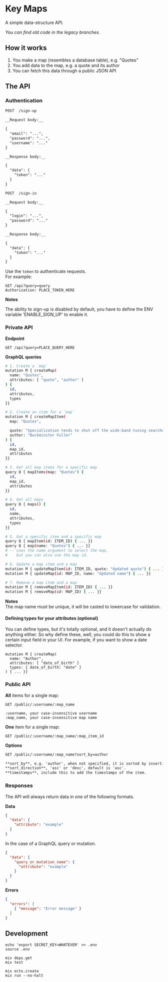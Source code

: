 # Key Maps

A simple data-structure API.

_You can find old code in the legacy branches._



## How it works

1. You make a map (resembles a database table), e.g. "Quotes"
2. You add data to the map, e.g. a quote and its author
3. You can fetch this data through a public JSON API



## The API

### Authentication

```markdown
POST  /sign-up

__Request body:__

{
  "email": "...",
  "password": "...",
  "username": "..."
}

__Response body:__

{
  "data": {
    "token": "..."
  }
}

POST  /sign-in

__Request body:__

{
  "login": "...",
  "password": "..."
}

__Response body:__

{
  "data": {
    "token": "..."
  }
}
```

Use the `token` to authenticate requests.  
For example:

```http
GET /api?query=query
Authorization: PLACE_TOKEN_HERE
```

__Notes__

The ability to sign-up is disabled by default,
you have to define the ENV variable 'ENABLE_SIGN_UP' to enable it.


### Private API

__Endpoint__

```http
GET /api?query=PLACE_QUERY_HERE
```

__GraphQL queries__

```bash
# 1. Create a `map`
mutation M { createMap(
  name: "Quotes",
  attributes: [ "quote", "author" ]
) {
  id,
  attributes,
  types
}}

# 2. Create an item for a `map`
mutation M { createMapItem(
  map: "Quotes",

  quote: "Specialization tends to shut off the wide-band tuning searches and thus to preclude further discovery.",
  author: "Buckminster Fuller"
) {
  id,
  map_id,
  attributes
}}

# 3. Get all map items for a specific map
query Q { mapItems(map: "Quotes") {
  id,
  map_id,
  attributes
}}

# 4. Get all maps
query Q { maps() {
  id,
  name,
  attributes,
  types
}}

# 5. Get a specific item and a specific map
query Q { mapItem(id: ITEM_ID) { ... }}
query Q { map(name: "Quotes") { ... }}
# -- uses the name argument to select the map,
#    but you can also use the map id.

# 6. Update a map item and a map
mutation M { updateMapItem(id: ITEM_ID, quote: "Updated quote") { ... }}
mutation M { updateMap(id: MAP_ID, name: "Updated name") { ... }}

# 7. Remove a map item and a map
mutation M { removeMapItem(id: ITEM_ID) { ... }}
mutation M { removeMap(id: MAP_ID) { ... }}
```

__Notes__  
The map name must be unique, it will be casted to lowercase for validation.

#### Defining types for your attributes (optional)

You can define types, but it's totally optional, and it doesn't actually do anything either.
So why define these, well, you could do this to show a certain input field in your UI.
For example, if you want to show a date selector.

```
mutation M { createMap(
  name: "Author",
  attributes: [ "date_of_birth" ]
  types: { date_of_birth: "date" }
) { ... }}
```


### Public API

__All__ items for a single map:

```
GET /public/:username/:map_name

:username, your case-insensitive username
:map_name, your case-insensitive map name
```

__One__ item for a single map:

```
GET /public/:username/:map_name/:map_item_id
```

__Options__

```markdown
GET /public/:username/:map_name?sort_by=author

**sort_by**, e.g. 'author', when not specified, it is sorted by insertion date.  
**sort_direction**, 'asc' or 'desc', default is 'asc'.  
**timestamps**, include this to add the timestamps of the item.  
```


### Responses

The API will always return data in one of the following formats.

__Data__

```json
{
  "data": {
    "attribute": "example"
  }
}
```

In the case of a GraphQL query or mutation.

```json
{
  "data": {
    "query_or_mutation_name": {
      "attribute": "example"
    }
  }
}
```

__Errors__

```json
{
  "errors": [
    { "message": "Error message" }
  ]
}
```



## Development

```
echo 'export SECRET_KEY=WHATEVER' >> .env
source .env

mix deps.get
mix test

mix ecto.create
mix run --no-halt
```
